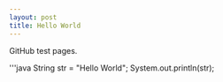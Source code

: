 ```yaml
---
layout: post
title: Hello World
---
```


GitHub test pages.

'''java
String str = "Hello World";
System.out.println(str);
